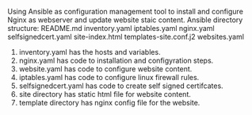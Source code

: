 Using Ansible as configuration management tool to install and configure Nginx as webserver and update website staic content.
Ansible directory structure:
README.md
inventory.yaml
iptables.yaml
nginx.yaml
selfsignedcert.yaml
site-index.html
templates-site.conf.j2
websites.yaml

1) inventory.yaml has the hosts and variables.
2) nginx.yaml has code to installation and configyration steps.
3) website.yaml has code to configure website content.
4) iptables.yaml has code to configure linux firewall rules.
5) selfsignedcert.yaml has code to create self signed certifcates.
6) site directory has static html file for website content.
7) template directory has nginx config file for the website.
